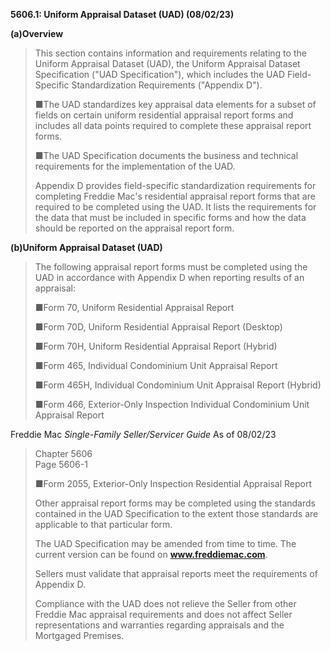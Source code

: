 **5606.1: Uniform Appraisal Dataset (UAD) (08/02/23)**

**(a)Overview**

> This section contains information and requirements relating to the
> Uniform Appraisal Dataset (UAD), the Uniform Appraisal Dataset
> Specification ("UAD Specification"), which includes the UAD
> Field-Specific Standardization Requirements ("Appendix D").
>
> ■The UAD standardizes key appraisal data elements for a subset of
> fields on certain uniform residential appraisal report forms and
> includes all data points required to complete these appraisal report
> forms.
>
> ■The UAD Specification documents the business and technical
> requirements for the implementation of the UAD.
>
> Appendix D provides field-specific standardization requirements for
> completing Freddie Mac's residential appraisal report forms that are
> required to be completed using the UAD. It lists the requirements for
> the data that must be included in specific forms and how the data
> should be reported on the appraisal report form.

**(b)Uniform Appraisal Dataset (UAD)**

> The following appraisal report forms must be completed using the UAD
> in accordance with Appendix D when reporting results of an appraisal:
>
> ■Form 70, Uniform Residential Appraisal Report
>
> ■Form 70D, Uniform Residential Appraisal Report (Desktop)
>
> ■Form 70H, Uniform Residential Appraisal Report (Hybrid)
>
> ■Form 465, Individual Condominium Unit Appraisal Report
>
> ■Form 465H, Individual Condominium Unit Appraisal Report (Hybrid)
>
> ■Form 466, Exterior-Only Inspection Individual Condominium Unit
> Appraisal Report

Freddie Mac *Single-Family Seller/Servicer Guide* As of 08/02/23

> Chapter 5606\
> Page 5606-1
>
> ■Form 2055, Exterior-Only Inspection Residential Appraisal Report
>
> Other appraisal report forms may be completed using the standards
> contained in the UAD Specification to the extent those standards are
> applicable to that particular form.
>
> The UAD Specification may be amended from time to time. The current
> version can be found on **www.freddiemac.com**.
>
> Sellers must validate that appraisal reports meet the requirements of
> Appendix D.
>
> Compliance with the UAD does not relieve the Seller from other Freddie
> Mac appraisal requirements and does not affect Seller representations
> and warranties regarding appraisals and the Mortgaged Premises.